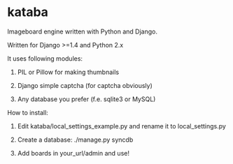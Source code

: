 kataba
======
Imageboard engine written with Python and Django.

Written for Django >=1.4  and Python 2.x

It uses following modules:

1) PIL or Pillow for making thumbnails

2) Django simple captcha (for captcha obviously)

3) Any database you prefer (f.e. sqlite3 or MySQL)

How to install:

1) Edit kataba/local_settings_example.py and rename it to local_settings.py

2) Create a database: ./manage.py syncdb

3) Add boards in your_url/admin and use!
